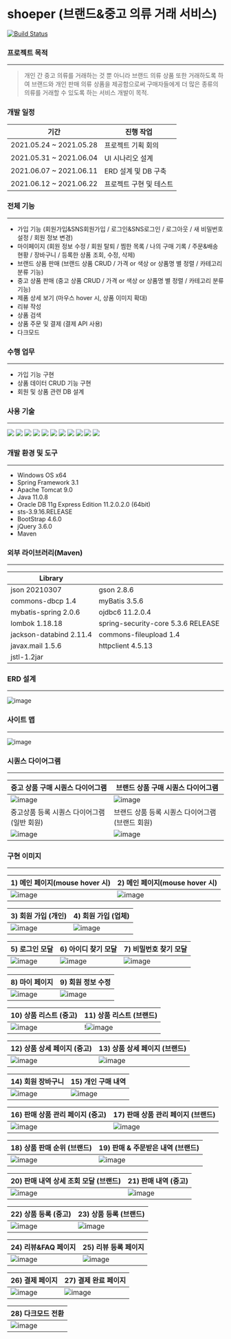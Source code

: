 # shoeper (브랜드&중고 의류 거래 서비스)

[![Build Status](https://travis-ci.org/joemccann/dillinger.svg?branch=master)](https://travis-ci.org/joemccann/dillinger)

### 프로젝트 목적
----
> 개인 간 중고 의류를 거래하는 것 뿐 아니라 브랜드 의류 상품 또한 거래하도록 하여 
브랜드와 개인 판매 의류 상품을 제공함으로써 구매자들에게 더 많은 종류의 의류를 거래할 수 있도록 하는 서비스 개발이 목적.


### 개발 일정
| 기간 | 진행 작업 |
| ------ | ------ |
| 2021.05.24 ~ 2021.05.28 | 프로젝트 기획 회의 |
| 2021.05.31 ~ 2021.06.04 | UI 시나리오 설계 |
| 2021.06.07 ~ 2021.06.11 | ERD 설계 및 DB 구축 |
| 2021.06.12 ~ 2021.06.22 | 프로젝트 구현 및 테스트 |


### 전체 기능
---------------------------------------
- 가입 기능 (회원가입&SNS회원가입 / 로그인&SNS로그인 / 로그아웃 / 새 비밀번호 설정 / 회원 정보 변경)
- 마이페이지 (회원 정보 수정 / 회원 탈퇴 / 찜한 목록 / 나의 구매 기록 / 주문&배송 현황 / 장바구니 / 등록한 상품 조회, 수정, 삭제)
- 브랜드 상품 판매 (브랜드 상품 CRUD / 가격 or 색상 or 상품명 별 정렬 / 카테고리 분류 기능)
- 중고 상품 판매 (중고 상품 CRUD / 가격 or 색상 or 상품명 별 정렬 / 카테고리 분류 기능)
- 제품 상세 보기 (마우스 hover 시, 상품 이미지 확대)
- 리뷰 작성
- 상품 검색
- 상품 주문 및 결제 (결제 API 사용)
- 다크모드 

### 수행 업무
-----
- 가입 기능 구현
- 상품 데이터 CRUD 기능 구현
- 회원 및 상품 관련 DB 설계

### 사용 기술
--------
<img src="https://img.shields.io/badge/JAVA-007396?style=for-the-badge&logo=java&logoColor=white"> <img src="https://img.shields.io/badge/Spring-6DB33F?style=for-the-badge&logo=Spring&logoColor=white"> <img src="https://img.shields.io/badge/oracle-F80000?style=for-the-badge&logo=oracle&logoColor=white"> <img src="https://img.shields.io/badge/javascript-F7DF1E?style=for-the-badge&logo=javascript&logoColor=black"> <img src="https://img.shields.io/badge/jquery-0769AD?style=for-the-badge&logo=jquery&logoColor=white"> <img src="https://img.shields.io/badge/html-E34F26?style=for-the-badge&logo=html5&logoColor=white"> <img src="https://img.shields.io/badge/css-1572B6?style=for-the-badge&logo=css3&logoColor=white"> <img src="https://img.shields.io/badge/bootstrap-7952B3?style=for-the-badge&logo=bootstrap&logoColor=white"> <img src="https://img.shields.io/badge/github-181717?style=for-the-badge&logo=github&logoColor=white"> <img src="https://img.shields.io/badge/apache tomcat-F8DC75?style=for-the-badge&logo=apachetomcat&logoColor=white">
<img src="https://img.shields.io/badge/apache maven-4FC08D?style=for-the-badge&logo=apachemaven&logoColor=white">

### 개발 환경 및 도구
----
- Windows OS x64
- Spring Framework 3.1
- Apache Tomcat 9.0
- Java 11.0.8
- Oracle DB 11g Express Edition 11.2.0.2.0 (64bit)
- sts-3.9.16.RELEASE
- BootStrap 4.6.0
- jQuery 3.6.0
- Maven

### 외부 라이브러리(Maven)
-----
| Library |  |
| ------ | ------ |
| json 20210307 | gson 2.8.6 |
| commons-dbcp 1.4 | myBatis 3.5.6 |
| mybatis-spring 2.0.6 | ojdbc6 11.2.0.4 |
| lombok 1.18.18 | spring-security-core 5.3.6 RELEASE |
| jackson-databind 2.11.4 | commons-fileupload 1.4 |
| javax.mail 1.5.6 | httpclient 4.5.13 |
| jstl-1.2jar |

### ERD 설계
-----
![image](https://user-images.githubusercontent.com/45419456/125296528-57d76980-e361-11eb-8706-13f40186d62e.png)


### 사이트 맵
-----
![image](https://user-images.githubusercontent.com/45419456/125296574-64f45880-e361-11eb-9b60-e2cea9c822ef.png)

### 시퀀스 다이어그램
-----
| 중고 상품 구매 시퀀스 다이어그램 | 브랜드 상품 구매 시퀀스 다이어그램 |
| ------ | ------ |
| ![image](https://user-images.githubusercontent.com/45419456/125301414-ef3ebb80-e365-11eb-9a30-f170b91395b5.png) | ![image](https://user-images.githubusercontent.com/45419456/125301461-f960ba00-e365-11eb-9fca-8ab61f8de000.png) |
| 중고상품 등록 시퀀스 다이어그램(일반 회원) | 브랜드 상품 등록 시퀀스 다이어그램(브랜드 회원) |
| ![image](https://user-images.githubusercontent.com/45419456/125301500-02518b80-e366-11eb-9bc5-719dcde07484.png) | ![image](https://user-images.githubusercontent.com/45419456/125301539-0aa9c680-e366-11eb-8bde-272c86846b45.png) |


### 구현 이미지
-----
| 1) 메인 페이지(mouse hover 시)             | 2) 메인 페이지(mouse hover 시) |
| ------ | ------ |
| ![image](https://user-images.githubusercontent.com/45419456/125302207-b226f900-e366-11eb-9d81-4fb6c43ca0cf.png) | ![image](https://user-images.githubusercontent.com/45419456/125302632-177aea00-e367-11eb-8530-38d306407e6e.png)

| 3) 회원 가입 (개인)                        | 4) 회원 가입 (업체) |
| ------ | ------ |
| ![image](https://user-images.githubusercontent.com/45419456/125302267-c0751500-e366-11eb-95bb-35c8245a3e35.png) | ![image](https://user-images.githubusercontent.com/45419456/125302292-c5d25f80-e366-11eb-9ef5-12185ee6f7e1.png)

| 5) 로그인 모달             | 6) 아이디 찾기 모달 |           7) 비밀번호 찾기 모달 |
| ------ | ------ | ------ |
| ![image](https://user-images.githubusercontent.com/45419456/125302342-cf5bc780-e366-11eb-8233-cfa01be8a65f.png) | ![image](https://user-images.githubusercontent.com/45419456/125302377-d7b40280-e366-11eb-8a92-a31d3820ed1f.png) | ![image](https://user-images.githubusercontent.com/45419456/125302398-dda9e380-e366-11eb-97f0-7a0e87ff5397.png)

| 8) 마이 페이지             | 9) 회원 정보 수정 
| ------ | ------ |
| ![image](https://user-images.githubusercontent.com/45419456/125303391-bacbff00-e367-11eb-94e5-177563f6823c.png) | ![image](https://user-images.githubusercontent.com/45419456/125303449-c7505780-e367-11eb-8306-1c20230f57b4.png)

| 10) 상품 리스트 (중고)             | 11) 상품 리스트 (브랜드) |
| ------ | ------ |
| ![image](https://user-images.githubusercontent.com/45419456/125303901-1e562c80-e368-11eb-9d96-e429f76e59ba.png) | !![image](https://user-images.githubusercontent.com/45419456/125303851-126a6a80-e368-11eb-8860-06c3ceb030f4.png)

| 12) 상품 상세 페이지 (중고)             | 13) 상품 상세 페이지 (브랜드) |
| ------ | ------ |
| ![image](https://user-images.githubusercontent.com/45419456/125304162-4fcef800-e368-11eb-9af7-f7ea69c005aa.png) | ![image](https://user-images.githubusercontent.com/45419456/125304096-42b20900-e368-11eb-9267-50081f7b61f4.png)

| 14) 회원 장바구니             | 15) 개인 구매 내역 |          
| ------ | ------ |
| ![image](https://user-images.githubusercontent.com/45419456/125304789-d4217b00-e368-11eb-9355-1d148931ceec.png) | ![image](https://user-images.githubusercontent.com/45419456/125304829-dbe11f80-e368-11eb-8158-db5c744e4358.png)

| 16) 판매 상품 관리 페이지 (중고)             | 17) 판매 상품 관리 페이지 (브랜드) |
| ------ | ------ |
| ![image](https://user-images.githubusercontent.com/45419456/125305051-07640a00-e369-11eb-96d2-bda17565b231.png) | ![image](https://user-images.githubusercontent.com/45419456/125305114-1480f900-e369-11eb-83f7-3a3fde4f9837.png)


| 18) 상품 판매 순위 (브랜드)             | 19) 판매 & 주문받은 내역 (브랜드) |
| ------ | ------ |
| ![image](https://user-images.githubusercontent.com/45419456/125305317-3a0e0280-e369-11eb-9c48-c832e9571b14.png) | ![image](https://user-images.githubusercontent.com/45419456/125305375-42663d80-e369-11eb-9892-5e599bb28adf.png)


| 20) 판매 내역 상세 조회 모달 (브랜드)             | 21) 판매 내역 (중고) |
| ------ | ------ |
| ![image](https://user-images.githubusercontent.com/45419456/125305851-ab4db580-e369-11eb-80e1-91d896a2ad38.png) | ![image](https://user-images.githubusercontent.com/45419456/125305895-b3a5f080-e369-11eb-9a65-f6f45b38cb4f.png)

| 22) 상품 등록 (중고)            | 23) 상품 등록 (브랜드) |
| ------ | ------ |
| ![image](https://user-images.githubusercontent.com/45419456/125306122-e6e87f80-e369-11eb-88d6-1555b400bc99.png) | ![image](https://user-images.githubusercontent.com/45419456/125306077-da642700-e369-11eb-847a-9b880f44730c.png)

| 24) 리뷰&FAQ 페이지          | 25) 리뷰 등록 페이지 |
| ------ | ------ |
| ![image](https://user-images.githubusercontent.com/45419456/125306242-0089c700-e36a-11eb-87ef-02477d57bfe8.png) | ![image](https://user-images.githubusercontent.com/45419456/125306280-08e20200-e36a-11eb-914c-14a9eb6fcdd5.png)

| 26) 결제 페이지          | 27) 결제 완료 페이지 |
| ------ | ------ |
| ![image](https://user-images.githubusercontent.com/45419456/125306521-421a7200-e36a-11eb-8cfe-710c83c554a1.png) | ![image](https://user-images.githubusercontent.com/45419456/125306590-4f376100-e36a-11eb-8b28-24b25330113b.png)

| 28) 다크모드 전환          
| ------ |
| ![image](https://user-images.githubusercontent.com/45419456/125307446-0502af80-e36b-11eb-86d9-03412de280eb.png) |





